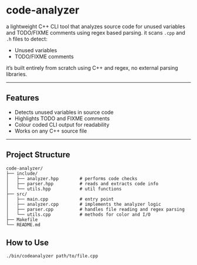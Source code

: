 # code-analyzer

a lightweight C++ CLI tool that analyzes source code for unused variables and TODO/FIXME comments using regex based parsing. it scans `.cpp` and `.h` files to detect:
- Unused variables
- TODO/FIXME comments

it’s built entirely from scratch using C++ and regex, no external parsing libraries.

---

## Features

- Detects unused variables in source code  
- Highlights TODO and FIXME comments  
- Colour coded CLI output for readability  
- Works on any C++ source file  

---

## Project Structure

```
code-analyzer/
├── include/                
│   ├── analyzer.hpp        # performs code checks
│   ├── parser.hpp          # reads and extracts code info
│   └── utils.hpp           # util functions
├── src/                    
│   ├── main.cpp            # entry point
│   ├── analyzer.cpp        # implements the analyzer logic
│   ├── parser.cpp          # handles file reading and regex parsing
│   └── utils.cpp           # methods for color and I/O
├── Makefile                
└── README.md           

```

## How to Use

```
./bin/codeanalyzer path/to/file.cpp

```
